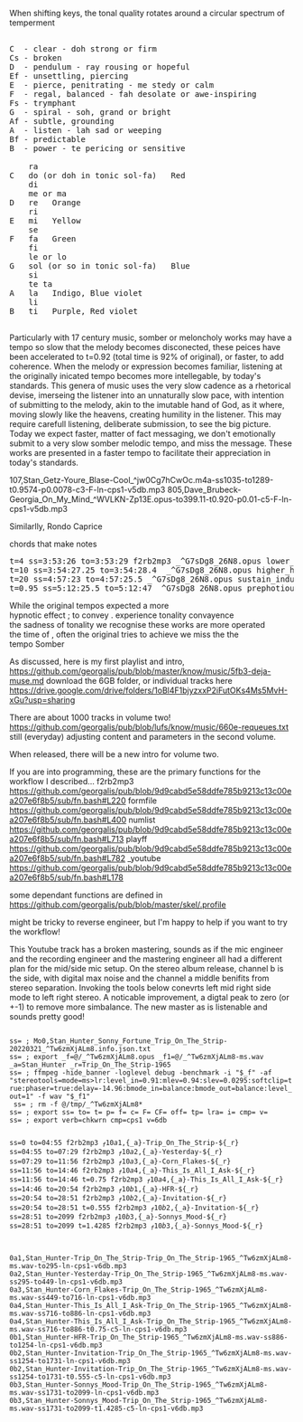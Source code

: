 


When shifting keys, the tonal quality rotates around a circular spectrum of temperment

<pre>
<tt>
C  - clear - doh strong or firm
Cs - broken
D  - pendulum - ray rousing or hopeful
Ef - unsettling, piercing
E  - pierce, penitrating - me stedy or calm
F  - regal, balanced - fah desolate or awe-inspiring
Fs - trymphant
G  - spiral - soh, grand or bright
Af - subtle, grounding
A  - listen - lah sad or weeping
Bf - predictable
B  - power - te pericing or sensitive

    ra
C   do (or doh in tonic sol-fa)   Red
    di
    me or ma
D   re   Orange
    ri
E   mi   Yellow
    se
F   fa   Green
    fi
    le or lo
G   sol (or so in tonic sol-fa)   Blue
    si
    te ta
A   la   Indigo, Blue violet
    li
B   ti   Purple, Red violet
</tt>
</pre>


Particularly with 17 century music, somber or meloncholy works may have a tempo so slow
that the melody becomes disconected, these peices have been accelerated to t=0.92 (total
time is 92% of original), or faster, to add coherence. When the melody or expression becomes
familiar, listening at the originally inicated tempo becomes more intellegable, by today's
standards. This genera of music uses the very slow cadence as a rhetorical devise, imerseing
the listener into an unnaturally slow pace, with intention of submitting to the melody, akin
to the imutable hand of God, as it where, moving slowly like the heavens, creating humility
in the listener. This may require carefull listening, deliberate submission, to see the big
picture. Today we expect faster, matter of fact messaging, we don't emotionally submit to a
very slow somber melodic tempo, and miss the message. These works are presented in a faster
tempo to facilitate their appreciation in today's standards.

107,Stan_Getz-Youre_Blase-Cool_^jw0Cg7hCwOc.m4a-ss1035-to1289-t0.9574-p0.0078-c3-F-ln-cps1-v5db.mp3
805,Dave_Brubeck-Georgia_On_My_Mind_^WVLKN-Zp13E.opus-to399.11-t0.920-p0.01-c5-F-ln-cps1-v5db.mp3

Similarlly, 
Rondo
Caprice

chords that make notes
<pre>
t=4 ss=3:53:26 to=3:53:29 f2rb2mp3 _^G7sDg8_26N8.opus lower_resonents
t=10 ss=3:54:27.25 to=3:54:28.4  _^G7sDg8_26N8.opus higher_harmonics
t=20 ss=4:57:23 to=4:57:25.5 _^G7sDg8_26N8.opus sustain_induced_bass
t=0.95 ss=5:12:25.5 to=5:12:47 _^G7sDg8_26N8.opus prephotious_pattern
</pre>

While the original tempos expected a more    
   hypnotic effect
; to convey . experience tonality convayence   
   the sadness of tonality we recognise these works are more operated   
   the time of , often the original tries to achieve we miss the the    
   tempo Somber                                                         

  
As discussed, here is my first playlist and intro,
https://github.com/georgalis/pub/blob/master/know/music/5fb3-deja-muse.md
download the 6GB folder, or individual tracks here
https://drive.google.com/drive/folders/1oBl4F1bjyzxxP2iFutOKs4Ms5MvH-xGu?usp=sharing

There are about 1000 tracks in volume two!
https://github.com/georgalis/pub/blob/lufs/know/music/660e-requeues.txt
still (everyday) adjusting content and parameters in the second volume.

When released, there will be a new intro for volume two.

If you are into programming, these are the primary functions for the workflow I described...
</pre>
f2rb2mp3 https://github.com/georgalis/pub/blob/9d9cabd5e58ddfe785b9213c13c00ea207e6f8b5/sub/fn.bash#L220
formfile https://github.com/georgalis/pub/blob/9d9cabd5e58ddfe785b9213c13c00ea207e6f8b5/sub/fn.bash#L400
numlist https://github.com/georgalis/pub/blob/9d9cabd5e58ddfe785b9213c13c00ea207e6f8b5/sub/fn.bash#L713
playff https://github.com/georgalis/pub/blob/9d9cabd5e58ddfe785b9213c13c00ea207e6f8b5/sub/fn.bash#L782
_youtube https://github.com/georgalis/pub/blob/9d9cabd5e58ddfe785b9213c13c00ea207e6f8b5/sub/fn.bash#L178
</pre>

some dependant functions are defined in https://github.com/georgalis/pub/blob/master/skel/.profile

might be tricky to reverse engineer, but I'm happy to help if you want to try the workflow!

This Youtube track has a broken mastering, sounds as if the mic engineer and the recording
engineer and the mastering engineer all had a different plan for the mid/side mic setup.
On the stereo album release, channel b is the side, with digital max noise and the channel a
middle benifits from stereo separation. Invoking the tools below conevrts left mid right
side mode to left right stereo. A noticable improvement, a digtal peak to zero (or +-1) to
remove more simbalance. The new master as is listenable and sounds pretty good!

<code code=bash>
ss= ; Mo0,Stan_Hunter_Sonny_Fortune_Trip_On_The_Strip-20220321_^Tw6zmXjALm8.info.json.txt
ss= ; export _f=@/_^Tw6zmXjALm8.opus _f1=@/_^Tw6zmXjALm8-ms.wav _a=Stan_Hunter _r=Trip_On_The_Strip-1965
ss= ; ffmpeg -hide_banner -loglevel debug -benchmark -i "$_f" -af "stereotools=mode=ms>lr:level_in=0.91:mlev=0.94:slev=0.0295:softclip=true:phaser=true:delay=-14.96:bmode_in=balance:bmode_out=balance:level_out=1" -f wav "$_f1"
 ss= ; rm -f @/tmp/_^Tw6zmXjALm8*
ss= ; export ss= to= t= p= f= c= F= CF= off= tp= lra= i= cmp= v=
ss= ; export verb=chkwrn cmp=cps1 v=6db

ss=0     to=04:55         f2rb2mp3 $_f1 0a1,${_a}-Trip_On_The_Strip-${_r}
ss=04:55 to=07:29         f2rb2mp3 $_f1 0a2,${_a}-Yesterday-${_r}
ss=07:29 to=11:56         f2rb2mp3 $_f1 0a3,${_a}-Corn_Flakes-${_r}
ss=11:56 to=14:46         f2rb2mp3 $_f1 0a4,${_a}-This_Is_All_I_Ask-${_r}
ss=11:56 to=14:46 t=0.75  f2rb2mp3 $_f1 0a4,${_a}-This_Is_All_I_Ask-${_r}
ss=14:46 to=20:54         f2rb2mp3 $_f1 0b1,${_a}-HFR-${_r}
ss=20:54 to=28:51         f2rb2mp3 $_f1 0b2,${_a}-Invitation-${_r}
ss=20:54 to=28:51 t=0.555 f2rb2mp3 $_f1 0b2,${_a}-Invitation-${_r}
ss=28:51 to=2099          f2rb2mp3 $_f1 0b3,${_a}-Sonnys_Mood-${_r}
ss=28:51 to=2099 t=1.4285 f2rb2mp3 $_f1 0b3,${_a}-Sonnys_Mood-${_r}

0a1,Stan_Hunter-Trip_On_The_Strip-Trip_On_The_Strip-1965_^Tw6zmXjALm8-ms.wav-to295-ln-cps1-v6db.mp3
0a2,Stan_Hunter-Yesterday-Trip_On_The_Strip-1965_^Tw6zmXjALm8-ms.wav-ss295-to449-ln-cps1-v6db.mp3
0a3,Stan_Hunter-Corn_Flakes-Trip_On_The_Strip-1965_^Tw6zmXjALm8-ms.wav-ss449-to716-ln-cps1-v6db.mp3
0a4,Stan_Hunter-This_Is_All_I_Ask-Trip_On_The_Strip-1965_^Tw6zmXjALm8-ms.wav-ss716-to886-ln-cps1-v6db.mp3
0a4,Stan_Hunter-This_Is_All_I_Ask-Trip_On_The_Strip-1965_^Tw6zmXjALm8-ms.wav-ss716-to886-t0.75-c5-ln-cps1-v6db.mp3
0b1,Stan_Hunter-HFR-Trip_On_The_Strip-1965_^Tw6zmXjALm8-ms.wav-ss886-to1254-ln-cps1-v6db.mp3
0b2,Stan_Hunter-Invitation-Trip_On_The_Strip-1965_^Tw6zmXjALm8-ms.wav-ss1254-to1731-ln-cps1-v6db.mp3
0b2,Stan_Hunter-Invitation-Trip_On_The_Strip-1965_^Tw6zmXjALm8-ms.wav-ss1254-to1731-t0.555-c5-ln-cps1-v6db.mp3
0b3,Stan_Hunter-Sonnys_Mood-Trip_On_The_Strip-1965_^Tw6zmXjALm8-ms.wav-ss1731-to2099-ln-cps1-v6db.mp3
0b3,Stan_Hunter-Sonnys_Mood-Trip_On_The_Strip-1965_^Tw6zmXjALm8-ms.wav-ss1731-to2099-t1.4285-c5-ln-cps1-v6db.mp3
</code>


